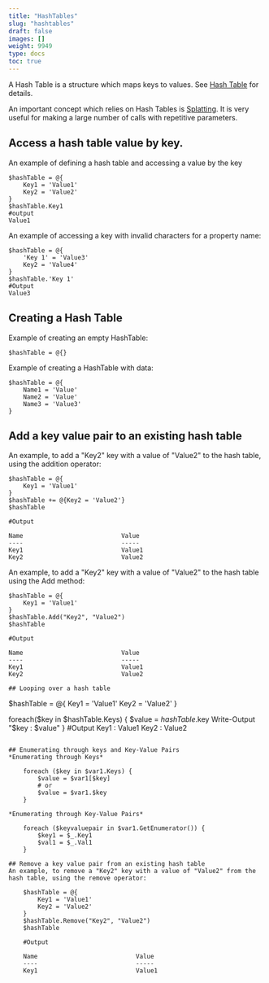 ```yaml
---
title: "HashTables"
slug: "hashtables"
draft: false
images: []
weight: 9949
type: docs
toc: true
---
```


A Hash Table is a structure which maps keys to values.  See [Hash Table](https://en.wikipedia.org/wiki/Hash_table) for details.

An important concept which relies on Hash Tables is [Splatting](https://www.wikiod.com/powershell/splatting).  It is very useful for making a large number of calls with repetitive parameters.

## Access a hash table value by key.
An example of defining a hash table and accessing a value by the key
```
$hashTable = @{
    Key1 = 'Value1'
    Key2 = 'Value2'
}
$hashTable.Key1
#output
Value1
```
An example of accessing a key with invalid characters for a property name:
```
$hashTable = @{
    'Key 1' = 'Value3'
    Key2 = 'Value4'
}
$hashTable.'Key 1'
#Output
Value3
```

## Creating a Hash Table
Example of creating an empty HashTable:

```
$hashTable = @{}
```

Example of creating a HashTable with data:

```
$hashTable = @{
    Name1 = 'Value'
    Name2 = 'Value'
    Name3 = 'Value3'
}
```

## Add a key value pair to an existing hash table
An example, to add a "Key2" key with a value of "Value2" to the hash table, using the addition operator:
```
$hashTable = @{
    Key1 = 'Value1'
}
$hashTable += @{Key2 = 'Value2'}
$hashTable

#Output

Name                           Value
----                           -----
Key1                           Value1
Key2                           Value2
```
An example, to add a "Key2" key with a value of "Value2" to the hash table using the Add method:
```
$hashTable = @{
    Key1 = 'Value1'
}
$hashTable.Add("Key2", "Value2")
$hashTable

#Output

Name                           Value
----                           -----
Key1                           Value1
Key2                           Value2

## Looping over a hash table
```
$hashTable = @{
    Key1 = 'Value1'
    Key2 = 'Value2'
}

foreach($key in $hashTable.Keys)
{
    $value = $hashTable.$key
    Write-Output "$key : $value"
}
#Output
Key1 : Value1
Key2 : Value2
```

## Enumerating through keys and Key-Value Pairs
*Enumerating through Keys*

    foreach ($key in $var1.Keys) {
        $value = $var1[$key]
        # or
        $value = $var1.$key 
    }

*Enumerating through Key-Value Pairs*

    foreach ($keyvaluepair in $var1.GetEnumerator()) {
        $key1 = $_.Key1
        $val1 = $_.Val1
    }

## Remove a key value pair from an existing hash table
An example, to remove a "Key2" key with a value of "Value2" from the hash table, using the remove operator:

    $hashTable = @{
        Key1 = 'Value1'
        Key2 = 'Value2'
    }
    $hashTable.Remove("Key2", "Value2")
    $hashTable
    
    #Output
    
    Name                           Value
    ----                           -----
    Key1                           Value1

